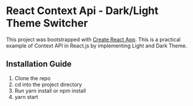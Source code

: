 # React Context Api - Dark/Light Theme Switcher

This project was bootstrapped with [Create React App](https://github.com/facebook/create-react-app).
This is a practical example of Context API in React.js by implementing Light and Dark Theme.

## Installation Guide

1. Clone the repo
2. cd into the project directory
3. Run yarn install or npm install 
4. yarn start

